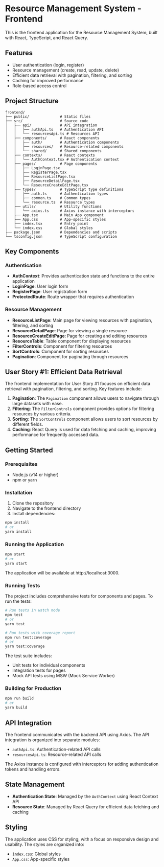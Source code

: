 # Resource Management System - Frontend

This is the frontend application for the Resource Management System, built with React, TypeScript, and React Query.

## Features

- User authentication (login, register)
- Resource management (create, read, update, delete)
- Efficient data retrieval with pagination, filtering, and sorting
- Caching for improved performance
- Role-based access control

## Project Structure

```
frontend/
├── public/              # Static files
├── src/                 # Source code
│   ├── api/             # API integration
│   │   ├── authApi.ts   # Authentication API
│   │   └── resourcesApi.ts # Resources API
│   ├── components/      # React components
│   │   ├── auth/        # Authentication components
│   │   ├── resources/   # Resource-related components
│   │   └── shared/      # Shared components
│   ├── contexts/        # React contexts
│   │   └── AuthContext.tsx # Authentication context
│   ├── pages/           # Page components
│   │   ├── LoginPage.tsx
│   │   ├── RegisterPage.tsx
│   │   ├── ResourceListPage.tsx
│   │   ├── ResourceDetailPage.tsx
│   │   └── ResourceCreateEditPage.tsx
│   ├── types/           # TypeScript type definitions
│   │   ├── auth.ts      # Authentication types
│   │   ├── common.ts    # Common types
│   │   └── resource.ts  # Resource types
│   ├── utils/           # Utility functions
│   │   └── axios.ts     # Axios instance with interceptors
│   ├── App.tsx          # Main App component
│   ├── App.css          # App-specific styles
│   ├── index.tsx        # Entry point
│   └── index.css        # Global styles
├── package.json         # Dependencies and scripts
└── tsconfig.json        # TypeScript configuration
```

## Key Components

### Authentication

- **AuthContext**: Provides authentication state and functions to the entire application
- **LoginPage**: User login form
- **RegisterPage**: User registration form
- **ProtectedRoute**: Route wrapper that requires authentication

### Resource Management

- **ResourceListPage**: Main page for viewing resources with pagination, filtering, and sorting
- **ResourceDetailPage**: Page for viewing a single resource
- **ResourceCreateEditPage**: Page for creating and editing resources
- **ResourceTable**: Table component for displaying resources
- **FilterControls**: Component for filtering resources
- **SortControls**: Component for sorting resources
- **Pagination**: Component for paginating through resources

## User Story #1: Efficient Data Retrieval

The frontend implementation for User Story #1 focuses on efficient data retrieval with pagination, filtering, and sorting. Key features include:

1. **Pagination**: The `Pagination` component allows users to navigate through large datasets with ease.
2. **Filtering**: The `FilterControls` component provides options for filtering resources by various criteria.
3. **Sorting**: The `SortControls` component allows users to sort resources by different fields.
4. **Caching**: React Query is used for data fetching and caching, improving performance for frequently accessed data.

## Getting Started

### Prerequisites

- Node.js (v14 or higher)
- npm or yarn

### Installation

1. Clone the repository
2. Navigate to the frontend directory
3. Install dependencies:

```bash
npm install
# or
yarn install
```

### Running the Application

```bash
npm start
# or
yarn start
```

The application will be available at http://localhost:3000.

### Running Tests

The project includes comprehensive tests for components and pages. To run the tests:

```bash
# Run tests in watch mode
npm test
# or
yarn test

# Run tests with coverage report
npm run test:coverage
# or
yarn test:coverage
```

The test suite includes:
- Unit tests for individual components
- Integration tests for pages
- Mock API tests using MSW (Mock Service Worker)

### Building for Production

```bash
npm run build
# or
yarn build
```

## API Integration

The frontend communicates with the backend API using Axios. The API integration is organized into separate modules:

- `authApi.ts`: Authentication-related API calls
- `resourcesApi.ts`: Resource-related API calls

The Axios instance is configured with interceptors for adding authentication tokens and handling errors.

## State Management

- **Authentication State**: Managed by the `AuthContext` using React Context API
- **Resource State**: Managed by React Query for efficient data fetching and caching

## Styling

The application uses CSS for styling, with a focus on responsive design and usability. The styles are organized into:

- `index.css`: Global styles
- `App.css`: App-specific styles
